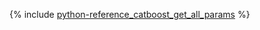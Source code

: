 {% include [python-reference_catboost_get_all_params](python-reference_catboost_get_all_params.md) %}